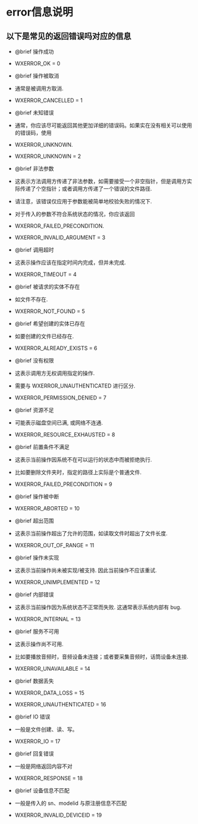 # error信息说明

以下是常见的返回错误吗对应的信息
--------

* @brief 操作成功
* WXERROR_OK = 0

* @brief 操作被取消
* 通常是被调用方取消.
* WXERROR_CANCELLED = 1

* @brief 未知错误
* 通常，你应该尽可能返回其他更加详细的错误码。如果实在没有相关可以使用的错误码，使用
* WXERROR_UNKNOWN.
* WXERROR_UNKNOWN = 2

* @brief 非法参数
* 这表示方法调用方传递了非法参数，如需要接受一个非空指针，但是调用方实际传递了个空指针；或者调用方传递了一个错误的文件路径.
* 请注意，该错误仅应用于参数能被简单地校验失败的情况下.
* 对于传入的参数不符合系统状态的情况，你应该返回
* WXERROR_FAILED_PRECONDITION.
* WXERROR_INVALID_ARGUMENT = 3

* @brief 调用超时
* 这表示操作应该在指定时间内完成，但并未完成.
* WXERROR_TIMEOUT = 4

* @brief 被请求的实体不存在
* 如文件不存在.
* WXERROR_NOT_FOUND = 5

* @brief 希望创建的实体已存在
* 如要创建的文件已经存在.
* WXERROR_ALREADY_EXISTS = 6

* @brief 没有权限
* 这表示调用方无权调用指定的操作.
* 需要与 WXERROR_UNAUTHENTICATED 进行区分.
* WXERROR_PERMISSION_DENIED = 7

* @brief 资源不足
* 可能表示磁盘空间已满, 或网络不连通.
* WXERROR_RESOURCE_EXHAUSTED = 8

* @brief 前置条件不满足
* 这表示当前操作因系统不在可以运行的状态中而被拒绝执行.
* 比如要删除文件夹时，指定的路径上实际是个普通文件.
* WXERROR_FAILED_PRECONDITION = 9

* @brief 操作被中断
* WXERROR_ABORTED = 10

* @brief 超出范围
* 这表示当前操作超出了允许的范围，如读取文件时超出了文件长度.
* WXERROR_OUT_OF_RANGE = 11

* @brief 操作未实现
* 这表示当前操作尚未被实现/被支持. 因此当前操作不应该重试.
* WXERROR_UNIMPLEMENTED = 12

* @brief 内部错误
* 这表示当前操作因为系统状态不正常而失败. 这通常表示系统内部有 bug.
* WXERROR_INTERNAL = 13

* @brief 服务不可用
* 这表示操作尚不可用.
* 比如要播放音频时，音频设备未连接；或者要采集音频时，话筒设备未连接.
* WXERROR_UNAVAILABLE = 14

* @brief 数据丢失
* WXERROR_DATA_LOSS = 15

* WXERROR_UNAUTHENTICATED = 16

* @brief IO 错误
* 一般是文件创建、读、写。
* WXERROR_IO = 17

* @brief 回复错误
* 一般是网络返回内容不对
* WXERROR_RESPONSE = 18

* @brief 设备信息不匹配
* 一般是传入的 sn、modelid 与原注册信息不匹配
* WXERROR_INVALID_DEVICEID = 19